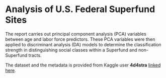 # Analysis of U.S. Federal Superfund Sites

The report carries out principal component analysis (PCA) variables between age and labor
force predictors. These PCA variables were then applied to discriminant analysis (DA) models
to determine the classification strength in distinguishing social classes within a Superfund and
non-Superfund tracts.

The dataset and the metadata is provided from Kaggle user **4d4stra** [linked here](https://www.kaggle.com/srrobert50/federal-superfunds).
